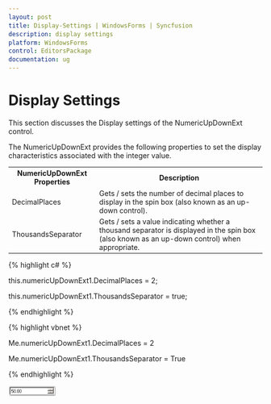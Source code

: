 ```yaml
---
layout: post
title: Display-Settings | WindowsForms | Syncfusion
description: display settings
platform: WindowsForms
control: EditorsPackage
documentation: ug
---
```


# Display Settings

This section discusses the Display settings of the NumericUpDownExt control.

The NumericUpDownExt provides the following properties to set the display characteristics associated with the integer value.



<table>
<tr>
<th>
NumericUpDownExt Properties</th><th>
Description</th></tr>
<tr>
<td>
DecimalPlaces</td><td>
Gets / sets the number of decimal places to display in the spin box (also known as an up-down control).</td></tr>
<tr>
<td>
ThousandsSeparator</td><td>
Gets / sets a value indicating whether a thousand separator is displayed in the spin box (also known as an up-down control) when appropriate.</td></tr>
</table>


{% highlight c# %}



this.numericUpDownExt1.DecimalPlaces = 2;

this.numericUpDownExt1.ThousandsSeparator = true;

{% endhighlight %}

{% highlight vbnet %}



Me.numericUpDownExt1.DecimalPlaces = 2

Me.numericUpDownExt1.ThousandsSeparator = True

{% endhighlight %}

![](Display-Settings_images/Display-Settings_img1.png)



